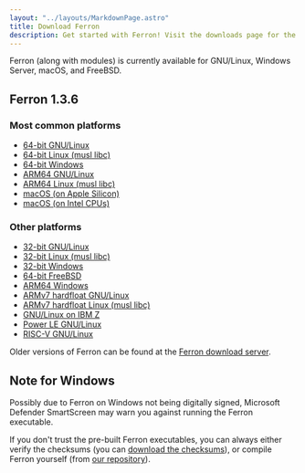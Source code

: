 ```yaml
---
layout: "../layouts/MarkdownPage.astro"
title: Download Ferron
description: Get started with Ferron! Visit the downloads page for the latest stable releases to find your perfect fit!
---
```


Ferron (along with modules) is currently available for GNU/Linux, Windows Server, macOS, and FreeBSD.

## Ferron 1.3.6

### Most common platforms

- [64-bit GNU/Linux](https://downloads.ferronweb.org/1.3.6/ferron-1.3.6-x86_64-unknown-linux-gnu.zip)
- [64-bit Linux (musl libc)](https://downloads.ferronweb.org/1.3.6/ferron-1.3.6-x86_64-unknown-linux-musl.zip)
- [64-bit Windows](https://downloads.ferronweb.org/1.3.6/ferron-1.3.6-x86_64-pc-windows-msvc.zip)
- [ARM64 GNU/Linux](https://downloads.ferronweb.org/1.3.6/ferron-1.3.6-aarch64-unknown-linux-gnu.zip)
- [ARM64 Linux (musl libc)](https://downloads.ferronweb.org/1.3.6/ferron-1.3.6-aarch64-unknown-linux-musl.zip)
- [macOS (on Apple Silicon)](https://downloads.ferronweb.org/1.3.6/ferron-1.3.6-aarch64-apple-darwin.zip)
- [macOS (on Intel CPUs)](https://downloads.ferronweb.org/1.3.6/ferron-1.3.6-x86_64-apple-darwin.zip)

### Other platforms

- [32-bit GNU/Linux](https://downloads.ferronweb.org/1.3.6/ferron-1.3.6-i686-unknown-linux-gnu.zip)
- [32-bit Linux (musl libc)](https://downloads.ferronweb.org/1.3.6/ferron-1.3.6-i686-unknown-linux-musl.zip)
- [32-bit Windows](https://downloads.ferronweb.org/1.3.6/ferron-1.3.6-i686-pc-windows-msvc.zip)
- [64-bit FreeBSD](https://downloads.ferronweb.org/1.3.6/ferron-1.3.6-x86_64-unknown-freebsd.zip)
- [ARM64 Windows](https://downloads.ferronweb.org/1.3.6/ferron-1.3.6-aarch64-pc-windows-msvc.zip)
- [ARMv7 hardfloat GNU/Linux](https://downloads.ferronweb.org/1.3.6/ferron-1.3.6-armv7-unknown-linux-gnueabihf.zip)
- [ARMv7 hardfloat Linux (musl libc)](https://downloads.ferronweb.org/1.3.6/ferron-1.3.6-armv7-unknown-linux-musleabihf.zip)
- [GNU/Linux on IBM Z](https://downloads.ferronweb.org/1.3.6/ferron-1.3.6-s390x-unknown-linux-gnu.zip)
- [Power LE GNU/Linux](https://downloads.ferronweb.org/1.3.6/ferron-1.3.6-powerpc64le-unknown-linux-gnu.zip)
- [RISC-V GNU/Linux](https://downloads.ferronweb.org/1.3.6/ferron-1.3.6-riscv64gc-unknown-linux-gnu.zip)

Older versions of Ferron can be found at the [Ferron download server](https://downloads.ferronweb.org/).

## Note for Windows

Possibly due to Ferron on Windows not being digitally signed, Microsoft Defender SmartScreen may warn you against running the Ferron executable.

If you don't trust the pre-built Ferron executables, you can always either verify the checksums (you can [download the checksums](https://downloads.ferronweb.org/1.3.6/ferron-1.3.6.sha256sum)), or compile Ferron yourself (from [our repository](https://github.com/ferronweb/ferron)).
